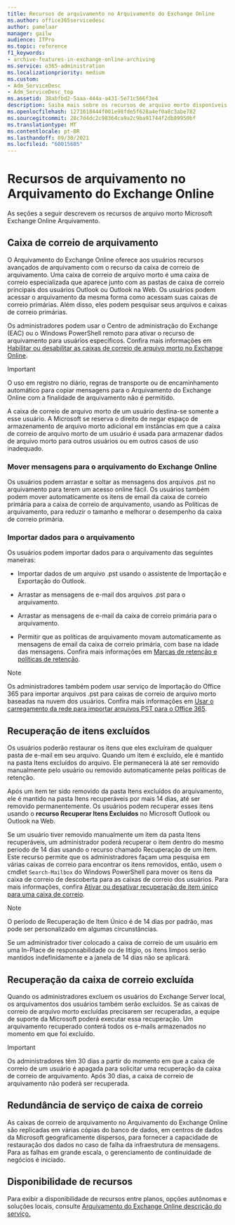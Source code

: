 ```yaml
---
title: Recursos de arquivamento no Arquivamento do Exchange Online
ms.author: office365servicedesc
author: pamelaar
manager: gailw
audience: ITPro
ms.topic: reference
f1_keywords:
- archive-features-in-exchange-online-archiving
ms.service: o365-administration
ms.localizationpriority: medium
ms.custom:
- Adm_ServiceDesc
- Adm_ServiceDesc_top
ms.assetid: 38abfbd2-5aaa-444a-a431-5e71c566f3e4
description: Saiba mais sobre os recursos de arquivo morto disponíveis Microsoft Exchange Online Arquivamento.
ms.openlocfilehash: 1271018444f001e98fde5f628a4ef0a8c3abe782
ms.sourcegitcommit: 28c7d4dc2c98364ca9a2c9ba91744f2db89950bf
ms.translationtype: MT
ms.contentlocale: pt-BR
ms.lasthandoff: 09/30/2021
ms.locfileid: "60015685"
---
```

# <a name="archive-features-in-exchange-online-archiving"></a>Recursos de arquivamento no Arquivamento do Exchange Online

As seções a seguir descrevem os recursos de arquivo morto Microsoft Exchange Online Arquivamento.
  
## <a name="archive-mailbox"></a>Caixa de correio de arquivamento

O Arquivamento do Exchange Online oferece aos usuários recursos avançados de arquivamento com o recurso da caixa de correio de arquivamento. Uma caixa de correio de arquivo morto é uma caixa de correio especializada que aparece junto com as pastas de caixa de correio principais dos usuários Outlook ou Outlook na Web. Os usuários podem acessar o arquivamento da mesma forma como acessam suas caixas de correio primárias. Além disso, eles podem pesquisar seus arquivos e caixas de correio primárias.
  
Os administradores podem usar o Centro de administração do Exchange (EAC) ou o Windows PowerShell remoto para ativar o recurso de arquivamento para usuários específicos. Confira mais informações em [Habilitar ou desabilitar as caixas de correio de arquivo morto no Exchange Online](/office365/securitycompliance/enable-archive-mailboxes).
  
> [!IMPORTANT]
>  O uso em registro no diário, regras de transporte ou de encaminhamento automático para copiar mensagens para o Arquivamento do Exchange Online com a finalidade de arquivamento não é permitido.
>
>  A caixa de correio de arquivo morto de um usuário destina-se somente a esse usuário. A Microsoft se reserva o direito de negar espaço de armazenamento de arquivo morto adicional em instâncias em que a caixa de correio de arquivo morto de um usuário é usada para armazenar dados de arquivo morto para outros usuários ou em outros casos de uso inadequado.
  
### <a name="move-messages-to-exchange-online-archiving"></a>Mover mensagens para o arquivamento do Exchange Online

Os usuários podem arrastar e soltar as mensagens dos arquivos .pst no arquivamento para terem um acesso online fácil. Os usuários também podem mover automaticamente os itens de email da caixa de correio primária para a caixa de correio de arquivamento, usando as Políticas de arquivamento, para reduzir o tamanho e melhorar o desempenho da caixa de correio primária. 
  
### <a name="import-data-to-the-archive"></a>Importar dados para o arquivamento

Os usuários podem importar dados para o arquivamento das seguintes maneiras:
  
- Importar dados de um arquivo .pst usando o assistente de Importação e Exportação do Outlook.
    
- Arrastar as mensagens de e-mail dos arquivos .pst para o arquivamento.
    
- Arrastar as mensagens de e-mail da caixa de correio primária para o arquivamento.
    
- Permitir que as políticas de arquivamento movam automaticamente as mensagens de email da caixa de correio primária, com base na idade das mensagens. Confira mais informações em [Marcas de retenção e políticas de retenção](/Exchange/policy-and-compliance/mrm/retention-tags-and-retention-policies).
    
> [!NOTE]
> Os administradores também podem usar serviço de Importação do Office 365 para importar arquivos .pst para caixas de correio de arquivo morto baseadas na nuvem dos usuários. Confira mais informações em [Usar o carregamento da rede para importar arquivos PST para o Office 365](/office365/securitycompliance/use-network-upload-to-import-pst-files). 
  
## <a name="deleted-item-recovery"></a>Recuperação de itens excluídos

Os usuários poderão restaurar os itens que eles excluíram de qualquer pasta de e-mail em seu arquivo. Quando um item é excluído, ele é mantido na pasta Itens excluídos do arquivo. Ele permanecerá lá até ser removido manualmente pelo usuário ou removido automaticamente pelas políticas de retenção.
  
Após um item ter sido removido da pasta Itens excluídos do arquivamento, ele é mantido na pasta Itens recuperáveis por mais 14 dias, até ser removido permanentemente. Os usuários podem recuperar esses itens usando o **recurso Recuperar Itens Excluídos** no Microsoft Outlook ou Outlook na Web. 
  
Se um usuário tiver removido manualmente um item da pasta Itens recuperáveis, um administrador poderá recuperar o item dentro do mesmo período de 14 dias usando o recurso chamado Recuperação de um item. Este recurso permite que os administradores façam uma pesquisa em várias caixas de correio para encontrar os itens removidos, então, usem o cmdlet  `Search-Mailbox` do Windows PowerShell para mover os itens da caixa de correio de descoberta para as caixas de correio dos usuários. Para mais informações, confira [Ativar ou desativar recuperação de item único para uma caixa de correio](/office365/securitycompliance/use-network-upload-to-import-pst-files).
  
> [!NOTE]
>  O período de Recuperação de Item Único é de 14 dias por padrão, mas pode ser personalizado em algumas circunstâncias.
>
>  Se um administrador tiver colocado a caixa de correio de um usuário em uma In-Place de responsabilidade ou de litígio, os itens limpos serão mantidos indefinidamente e a janela de 14 dias não se aplicará. 
  
## <a name="deleted-mailbox-recovery"></a>Recuperação da caixa de correio excluída

Quando os administradores excluem os usuários do Exchange Server local, os arquivamentos dos usuários também serão excluídos. Se as caixas de correio de arquivo morto excluídas precisarem ser recuperadas, a equipe de suporte da Microsoft poderá executar essa recuperação. Um arquivamento recuperado conterá todos os e-mails armazenados no momento em que foi excluído.
  
> [!IMPORTANT]
> Os administradores têm 30 dias a partir do momento em que a caixa de correio de um usuário é apagada para solicitar uma recuperação da caixa de correio de arquivamento. Após 30 dias, a caixa de correio de arquivamento não poderá ser recuperada. 
  
## <a name="mailbox-service-redundancy"></a>Redundância de serviço de caixa de correio

As caixas de correio de arquivamento no Arquivamento do Exchange Online são replicadas em várias cópias do banco de dados, em centros de dados da Microsoft geograficamente dispersos, para fornecer a capacidade de restauração dos dados no caso de falha da infraestrutura de mensagens. Para as falhas em grande escala, o gerenciamento de continuidade de negócios é iniciado. 
  
## <a name="feature-availability"></a>Disponibilidade de recursos

Para exibir a disponibilidade de recursos entre planos, opções autônomas e soluções locais, consulte [Arquivamento do Exchange Online descrição do serviço.](exchange-online-archiving-service-description.md)
